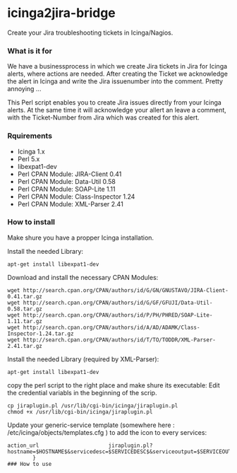 icinga2jira-bridge
==================

Create your Jira troubleshooting tickets in Icinga/Nagios. 

### What is it for
We have a businessprocess in which we create Jira tickets in Jira for Icinga alerts, where actions are needed. After creating the Ticket we acknowledge the alert in Icinga and write the Jira issuenumber into the comment. Pretty annoying ... 

This Perl script enables you to create Jira issues directly from your Icinga alerts. At the same time it will acknowledge your allert an leave a comment, with the Ticket-Number from Jira which was created for this alert. 

### Rquirements
 - Icinga 1.x
 - Perl 5.x
 - libexpat1-dev
 - Perl CPAN Module: JIRA-Client 0.41 
 - Perl CPAN Module: Data-Util 0.58
 - Perl CPAN Module: SOAP-Lite 1.11
 - Perl CPAN Module: Class-Inspector 1.24
 - Perl CPAN Module: XML-Parser 2.41

### How to install 
Make shure you have a propper Icinga installation.

Install the needed Library:
```
apt-get install libexpat1-dev
```

Download and install the necessary CPAN Modules:
```
wget http://search.cpan.org/CPAN/authors/id/G/GN/GNUSTAVO/JIRA-Client-0.41.tar.gz 
wget http://search.cpan.org/CPAN/authors/id/G/GF/GFUJI/Data-Util-0.58.tar.gz
wget http://search.cpan.org/CPAN/authors/id/P/PH/PHRED/SOAP-Lite-1.11.tar.gz
wget http://search.cpan.org/CPAN/authors/id/A/AD/ADAMK/Class-Inspector-1.24.tar.gz
wget http://search.cpan.org/CPAN/authors/id/T/TO/TODDR/XML-Parser-2.41.tar.gz
```

Install the needed Library (required by XML-Parser):
```
apt-get install libexpat1-dev
```

copy the perl script to the right place and make shure its executable: 
Edit the credential variabls in the beginning of the scrip. 
```
cp jiraplugin.pl /usr/lib/cgi-bin/icinga/jiraplugin.pl
chmod +x /usr/lib/cgi-bin/icinga/jiraplugin.pl
```

Update your generic-service template (somewhere here : /etc/icinga/objects/templates.cfg ) to add the icon to every services:
```
action_url                      jiraplugin.pl?hostname=$HOSTNAME$&servicedesc=$SERVICEDESC$&serviceoutput=$SERVICEOUTPUT$
        }
### How to use


